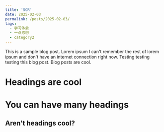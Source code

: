 ```yaml
---
title: 'SCR'
date: 2025-02-03
permalink: /posts/2025-02-03/
tags:
  - 学习体会
  - 一点感想
  - category2
---
```


This is a sample blog post. Lorem ipsum I can't remember the rest of lorem ipsum and don't have an internet connection right now. Testing testing testing this blog post. Blog posts are cool.

Headings are cool
======

You can have many headings
======

Aren't headings cool?
------
